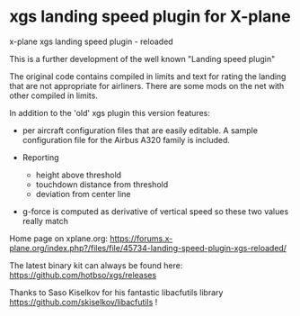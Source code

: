 # xgs landing speed plugin for X-plane
x-plane xgs landing speed plugin - reloaded

This is a further development of the well known "Landing speed plugin"

The original code contains compiled in limits and text for rating the landing that are not appropriate for airliners.
There are some mods on the net with other compiled in limits.

In addition to the 'old' xgs plugin this version features:

- per aircraft configuration files that are easily editable.
  A sample configuration file for the Airbus A320 family is included.

- Reporting
  - height above threshold
  - touchdown distance from threshold
  - deviation from center line

- g-force is computed as derivative of vertical speed so these two values really match

Home page on xplane.org: https://forums.x-plane.org/index.php?/files/file/45734-landing-speed-plugin-xgs-reloaded/

The latest binary kit can always be found here: https://github.com/hotbso/xgs/releases

Thanks to Saso Kiselkov for his fantastic libacfutils library https://github.com/skiselkov/libacfutils !
